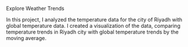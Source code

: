 Explore Weather Trends

In this project, I analyzed the temperature data for the city of Riyadh with global temperature data.
I created a visualization of the data, comparing temperature trends in Riyadh city with global temperature trends by the moving average. 
